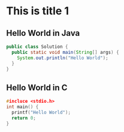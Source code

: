 # This is title 1

## Hello World in Java
```java
public class Solution {
  public static void main(String[] args) {
    System.out.println("Hello World");
  }
}
```

## Hello World in C
```c
#incluce <stdio.h>
int main() {
  printf("Hello World");
  return 0;
}
```